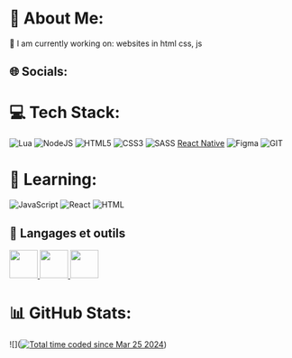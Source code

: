 # 💫 About Me:
🔭 I am currently working on: websites in html css, js
## 🌐 Socials:

#

# 💻 Tech Stack:
 ![Lua](https://img.shields.io/badge/lua-%232C2D72.svg?style=for-the-badge&logo=lua&logoColor=white)  ![NodeJS](https://img.shields.io/badge/node.js-6DA55F?style=for-the-badge&logo=node.js&logoColor=white) ![HTML5](https://img.shields.io/badge/html5-%23E34F26.svg?style=for-the-badge&logo=html5&logoColor=white) ![CSS3](https://img.shields.io/badge/css3-%231572B6.svg?style=for-the-badge&logo=css3&logoColor=white) ![SASS](https://img.shields.io/badge/SASS-hotpink.svg?style=for-the-badge&logo=SASS&logoColor=white) [React Native](https://img.shields.io/badge/react_native-%2320232a.svg?style=for-the-badge&logo=react&logoColor=%2361DAFB) ![Figma](https://img.shields.io/badge/figma-%23F24E1E.svg?style=for-the-badge&logo=figma&logoColor=white) ![GIT](https://img.shields.io/badge/Git-fc6d26?style=for-the-badge&logo=git&logoColor=white) 
# 📖 Learning:
![JavaScript](https://img.shields.io/badge/javascript-%23323330.svg?style=for-the-badge&logo=javascript&logoColor=%23F7DF1E) ![React](https://img.shields.io/badge/react-%2320232a.svg?style=for-the-badge&logo=react&logoColor=%2361DAFB)  ![HTML](https://img.shields.io/badge/html-%23323330.svg?style=for-the-badge&logo=html&logoColor=%23F7DF1E) 

## 🚀 Langages et outils
<p align="left">
    <a href="https://developer.mozilla.org/en-US/docs/Web/JavaScript" target="_blank"> <img src="https://img.icons8.com/color/48/000000/javascript.png" width="50"/> </a> 
    <a href="https://www.w3.org/html/" target="_blank"> <img src="https://img.icons8.com/color/48/000000/html-5.png"/ width="50"> </a> 
    <a href="https://www.w3schools.com/css/" target="_blank"> <img src="https://img.icons8.com/color/48/000000/css3.png" width="50"/> </a> 
</p>

# 📊 GitHub Stats:
![](<a href="https://wakatime.com/@018e72ce-8e65-4454-b766-770821c7e39d"><img src="https://wakatime.com/badge/user/018e72ce-8e65-4454-b766-770821c7e39d.svg" alt="Total time coded since Mar 25 2024" /></a>)<br/>
![]()<br/>
![]()



